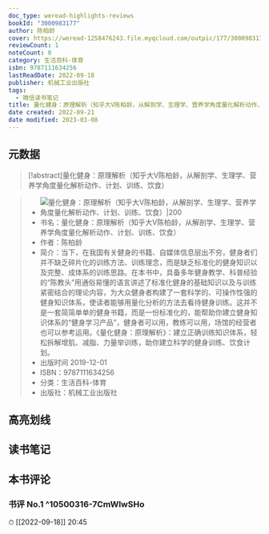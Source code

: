 ```yaml
---
doc_type: weread-highlights-reviews
bookId: "3000983177"
author: 陈柏龄
cover: https://weread-1258476243.file.myqcloud.com/outpic/177/3000983177.jpg
reviewCount: 1
noteCount: 0
category: 生活百科-体育
isbn: 9787111634256
lastReadDate: 2022-09-18
publisher: 机械工业出版社
tags:
  - 微信读书笔记
title: 量化健身：原理解析（知乎大V陈柏龄，从解剖学、生理学、营养学角度量化解析动作、计划、训练、饮食）-陈柏龄
date created: 2022-09-21
date modified: 2023-03-08
---
```


## 元数据

>[!abstract]量化健身：原理解析（知乎大V陈柏龄，从解剖学、生理学、营养学角度量化解析动作、计划、训练、饮食）

> - ![量化健身：原理解析（知乎大V陈柏龄，从解剖学、生理学、营养学角度量化解析动作、计划、训练、饮食）|200](https://weread-1258476243.file.myqcloud.com/outpic/177/3000983177.jpg)
> - 书名：量化健身：原理解析（知乎大V陈柏龄，从解剖学、生理学、营养学角度量化解析动作、计划、训练、饮食）
> - 作者：陈柏龄
> - 简介：当下，在我国有关健身的书籍、自媒体信息层出不穷，健身者们并不缺乏碎片化的训练方法、训练理念，而是缺乏标准化的健身知识以及完整、成体系的训练思路。在本书中，具备多年健身教学、科普经验的“陈教头”用通俗易懂的语言讲述了标准化健身的基础知识以及与训练紧密结合的理论内容，为大众健身者构建了一套科学的、可操作性强的健身知识体系，使读者能够用量化分析的方法去看待健身训练。这并不是一套简简单单的健身书籍，而是一份标准化的，能帮助你建立健身知识体系的“健身学习产品”，健身者可以用，教练可以用，场馆的经营者也可以参考运用。《量化健身：原理解析》：建立正确训练知识体系，轻松拆解增肌、减脂、力量举训练，助你建立科学的健身训练、饮食计划。
> - 出版时间 2019-12-01
> - ISBN：9787111634256
> - 分类：生活百科-体育
> - 出版社：机械工业出版社

## 高亮划线

## 读书笔记

## 本书评论

### 书评 No.1 ^10500316-7CmWlwSHo

⏱ [[2022-09-18]] 20:45
